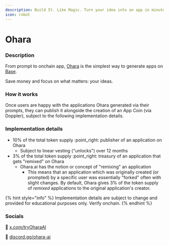 ```yaml
---
description: Build It. Like Magic. Turn your idea into an app in minutes.
icon: robot
---
```


# Ohara

### Description

From prompt to onchain app, [Ohara](https://ohara.ai/apps) is the simplest way to generate apps on [Base](https://www.base.org/).

Save money and focus on what matters: your ideas.&#x20;

### How it works

Once users are happy with the applications Ohara generated via their prompts, they can publish it alongside the creation of an App Coin (via Doppler), subject to the following implementation details.

### Implementation details

* 10% of the total token supply :point\_right: publisher of an application on Ohara
  * Subject to linear vesting ("unlocks") over 12 months&#x20;
* 3% of the total token supply :point\_right: treasury of an application that gets "remixed" on Ohara
  * Ohara.ai has the notion or concept of "remixing" an application
    * This means that an application which was originally created (or prompted) by a specific user was essentially "forked"  often with slight changes. By default, Ohara gives 3% of the token supply of _remixed_ applications to the original application's creator.&#x20;

{% hint style="info" %}
Implementation details are subject to change and provided for educational purposes only. Verify onchain.
{% endhint %}

### Socials&#x20;

:link: [x.com/tryOharaAI](https://x.com/tryoharaai)

:link: [discord.gg/ohara-ai](https://discord.gg/ohara-ai)

